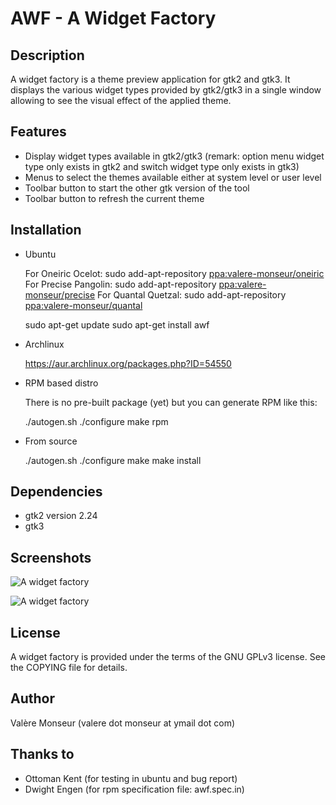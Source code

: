 AWF - A Widget Factory
======================

Description
-----------

A widget factory is a theme preview application for gtk2 and gtk3.
It displays the various widget types provided by gtk2/gtk3 in a single window allowing to see the visual effect of the applied theme.

Features
--------

  * Display widget types available in gtk2/gtk3 (remark: option menu widget type only exists in gtk2 and switch widget type only exists in gtk3)
  * Menus to select the themes available either at system level or user level
  * Toolbar button to start the other gtk version of the tool
  * Toolbar button to refresh the current theme

Installation
------------

  * Ubuntu

    For Oneiric Ocelot: sudo add-apt-repository [ppa:valere-monseur/oneiric](https://launchpad.net/~valere-monseur/+archive/oneiric)
    For Precise Pangolin: sudo add-apt-repository [ppa:valere-monseur/precise](https://launchpad.net/~valere-monseur/+archive/precise)
    For Quantal Quetzal: sudo add-apt-repository [ppa:valere-monseur/quantal](https://launchpad.net/~valere-monseur/+archive/quantal)

    sudo apt-get update
    sudo apt-get install awf

  * Archlinux

    https://aur.archlinux.org/packages.php?ID=54550

  * RPM based distro

    There is no pre-built package (yet) but you can generate RPM like this:

    ./autogen.sh 
    ./configure 
    make rpm

  * From source

    ./autogen.sh 
    ./configure 
    make 
    make install

Dependencies
------------

  * gtk2 version 2.24
  * gtk3

Screenshots
-----------

![A widget factory](https://github.com/valr/awf/raw/gh-pages/awf-gtk2.jpg)

![A widget factory](https://github.com/valr/awf/raw/gh-pages/awf-gtk3.jpg)

License
-------

  A widget factory is provided under the terms of the GNU GPLv3 license.
  See the COPYING file for details.

Author
------

  Valère Monseur (valere dot monseur at ymail dot com)

Thanks to
---------

  * Ottoman Kent (for testing in ubuntu and bug report)
  * Dwight Engen (for rpm specification file: awf.spec.in)
